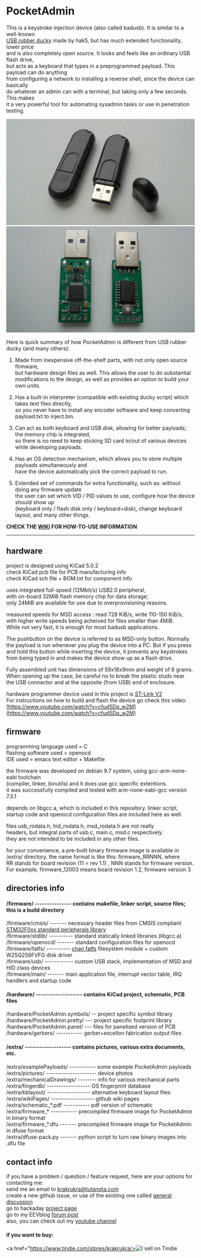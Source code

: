 # PocketAdmin  

This is a keystroke injection device (also called badusb). It is similar to a well-known  
[USB rubber ducky](https://shop.hak5.org/products/usb-rubber-ducky-deluxe) made by hak5, but has much extended functionality, lower price  
and is also completely open source. It looks and feels like an ordinary USB flash drive,  
but acts as a keyboard that types in a preprogrammed payload. This payload can do anything  
from configuring a network to installing a reverse shell, since the device can basically  
do whatever an admin can with a terminal, but taking only a few seconds. This makes  
it a very powerful tool for automating sysadmin tasks or use in penetration testing.  

![1.jpg](extra/pictures/1.jpg)  
![2.jpg](extra/pictures/2.jpg)  

Here is quick summary of how PocketAdmin is different from USB rubber ducky (and many others):  

1. Made from inexpensive off-the-shelf parts, with not only open source firmware,  
but hardware design files as well. This allows the user to do substantial  
modifications to the design, as well as provides an option to build your own units.  

2. Has a built-in interpreter (compatible with existing ducky script) which takes text files directly,  
so you never have to install any encoder software and keep converting payload.txt to inject.bin.  

3. Can act as both keyboard and USB disk, allowing for better payloads; the memory chip is integrated,  
so there is no need to keep sticking SD card in/out of various devices while developing payloads.  

4. Has an OS detection mechanism, which allows you to store multiple payloads simultaneously and  
have the device automatically pick the correct payload to run.  

5. Extended set of commands for extra functionality, such as: without doing any firmware update  
the user can set which VID / PID values to use, configure how the device should show up  
(keyboard only / flash disk only / keyboard+disk), change keyboard layout, and many other things.  

**CHECK THE [WIKI](https://github.com/krakrukra/PocketAdmin/wiki) FOR HOW-TO-USE INFORMATION**  

---

## hardware

project is designed using KiCad 5.0.2  
check KiCad pcb file for PCB manufacturing info  
check KiCad sch file + BOM.txt for component info  
  
uses integrated full-speed (12Mbit/s) USB2.0 peripheral,  
with on-board 32MiB flash memory chip for data storage;  
only 24MiB are available for use due to overprovisioning reasons.  
  
measured speeds for MSD access : read 728 KiB/s, write 110-150 KiB/s,  
with higher write speeds being acheived for files smaller than 4MiB.  
While not very fast, it is enough for most badusb applications.  
  
The pushbutton on the device is referred to as MSD-only button. Normally  
the payload is run whenever you plug the device into a PC. But if you press  
and hold this button while inserting the device, it prevents any keystrokes  
from being typed in and makes the device show up as a flash drive.  
  
Fully assembled unit has dimensions of 59x18x9mm and weight of 8 grams.  
When opening up the case, be careful no to break the plastic studs near  
the USB connector and at the opposite (from USB) end of enclosure.  
  
hardware programmer device used in this project is [ST-Link V2](https://www.aliexpress.com/item/1PCS-ST-LINK-Stlink-ST-Link-V2-Mini-STM8-STM32-Simulator-Download-Programmer-Programming-With-Cover/32792513237.html?ws_ab_test=searchweb0_0,searchweb201602_2_10152_10151_10065_10344_10068_10342_10546_10343_10340_10548_10341_10696_10084_10083_10618_10307_10135_10133_10059_100031_10103_10624_10623_10622_10621_10620,searchweb201603_55,ppcSwitch_3&algo_expid=448b8f37-4a09-4701-bf7f-8b2ce2770a23-0&algo_pvid=448b8f37-4a09-4701-bf7f-8b2ce2770a23&priceBeautifyAB=0)  
For instructions on how to build and flash the device go check this video:  
[https://www.youtube.com/watch?v=cfud5Dq_w2M](https://www.youtube.com/watch?v=cfud5Dq_w2M)  
  
## firmware  
  
programming language used = C  
flashing software used = openocd  
IDE used = emacs text editor + Makefile  

the firmware was developed on debian 9.7 system, using gcc-arm-none-eabi toolchain  
(compiler, linker, binutils) and it does use gcc specific extentions.  
it was successfully compiled and tested with arm-none-eabi-gcc version 7.3.1  
  
depends on libgcc.a, which is included in this repository. linker script,  
startup code and openocd configuration files are included here as well.  
  
files usb\_rodata.h, hid\_rodata.h, msd\_rodata.h are not really  
headers, but integral parts of usb.c, main.c, msd.c respectively.  
they are not intended to be included in any other files.  
  
for your convenience, a pre-built binary firmware image is available in  
/extra/ directory. the name format is like this: firmware\_RRNNN, where  
RR stands for board revision (11 = rev 1.1) , NNN stands for firmware version.  
For example, firmware\_12003 means board revision 1.2, firmware version 3  
  
## directories info

#### /firmware/ --------------- contains makefile, linker script, source files; this is a build directory  

/firmware/cmsis/ ------- necessary header files from CMSIS compliant [STM32F0xx standard peripherals library](https://www.st.com/content/st_com/en/products/embedded-software/mcus-embedded-software/stm32-embedded-software/stm32-standard-peripheral-libraries/stsw-stm32048.html)  
/firmware/stdlib/ ---------- standard statically linked libraries (libgcc.a)  
/firmware/openocd/ ------- standard configuration files for openocd  
/firmware/fatfs/ ---------- [chan fatfs](http://www.elm-chan.org/fsw/ff/00index_e.html) filesystem module + custom W25Q256FVFG disk driver  
/firmware/usb/ ------------ custom USB stack, implementation of MSD and HID class devices  
/firmware/main/ ------- main application file, interrupt vector table, IRQ handlers and startup code  

#### /hardware/ ------------------- contains KiCad project, schematic, PCB files  

/hardware/PocketAdmin.symbols/ -- project specific symbol library  
/hardware/PocketAdmin.pretty/ --- project specific footprint library  
/hardware/PocketAdmin.panel/ ---  files for panelised version of PCB  
/hardware/gerbers/ ----------- gerber+excellon fabrication output files  

#### /extra/ -------------------  contains pictures, various extra documents, etc.  

/extra/examplePayloads/ ----------- some example PocketAdmin payloads  
/extra/pictures/ --------------------- device photos  
/extra/mechanicalDrawings/ -------- info for various mechanical parts  
/extra/fingerdb/ ------------------ OS fingerprint database  
/extra/kblayout/ ------------------ alternative keyboard layout files  
/extra/wikiPages/ ------------------ github wiki pages  
/extra/schematic\_\*.pdf ----------- pdf version of schematic  
/extra/firmware\_\* ----------- precompiled firmware image for PocketAdmin in binary format  
/extra/firmware\_\*.dfu ------- precompiled firmware image for PocketAdmin in dfuse format  
/extra/dfuse-pack.py ------- python script to turn raw binary images into .dfu file  

## contact info  
  
if you have a problem / question / feature request, here are your options for contacting me:  
send me an email to krakrukra@tutanota.com  
create a new github issue, or use of the existing one called [general discussion](https://github.com/krakrukra/PocketAdmin/issues/1)  
go to hackaday [project page](https://hackaday.io/project/165926-pocketadmin)  
go to my EEVblog [forum post](https://www.eevblog.com/forum/oshw/pocketadmin-an-open-source-keystroke-injection-device-badusb/)  
also, you can check out my [youtube channel](https://www.youtube.com/channel/UC8HZCV1vNmZvp7ci1vNmj7g)  
  
#### if you want to buy:  
<a href="https://www.tindie.com/stores/krakrukra/><img src="https://d2ss6ovg47m0r5.cloudfront.net/badges/tindie-mediums.png" alt="I sell on Tindie" width="150" height="78"></a>  
